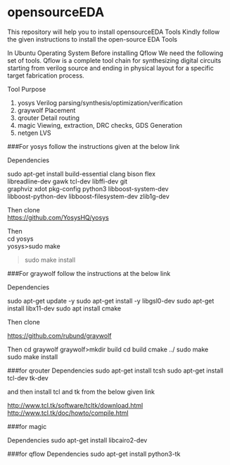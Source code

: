 # opensourceEDA
This repository will help you to install opensourceEDA Tools
Kindly follow the given instructions to install the open-source EDA Tools

In Ubuntu Operating System
Before installing Qflow We need the following set of tools.
Qflow is a complete tool chain for synthesizing digital circuits starting from verilog source and ending in physical layout 
for a specific target fabrication process.

Tool	                Purpose	
1. yosys	            Verilog parsing/synthesis/optimization/verification	
2. graywolf	            Placement	
3. qrouter	            Detail routing	
4. magic	            Viewing, extraction, DRC checks, GDS Generation
5. netgen	            LVS

###For yosys follow the instructions given at the below link

 Dependencies

sudo apt-get install build-essential clang bison flex \
	libreadline-dev gawk tcl-dev libffi-dev git \
	graphviz xdot pkg-config python3 libboost-system-dev \
	libboost-python-dev libboost-filesystem-dev zlib1g-dev
  
Then clone   
https://github.com/YosysHQ/yosys
 
Then  
cd yosys   
yosys>sudo make  
>sudo make install  

###For graywolf follow the instructions at the below link

Dependencies

sudo apt-get update -y
sudo apt-get install -y libgsl0-dev
sudo apt-get install libx11-dev
sudo apt  install cmake

Then clone 

https://github.com/rubund/graywolf

Then
cd graywolf
graywolf>mkdir build
         cd build
         cmake ../
         sudo make  
         sudo make install  
         
###for qrouter
Dependencies
sudo apt-get install tcsh
sudo apt-get install tcl-dev tk-dev

and then install tcl and tk from the below given link

http://www.tcl.tk/software/tcltk/download.html
http://www.tcl.tk/doc/howto/compile.html

###for magic

Dependencies
sudo apt-get install libcairo2-dev


###for qflow
Dependencies
sudo apt-get install python3-tk 
